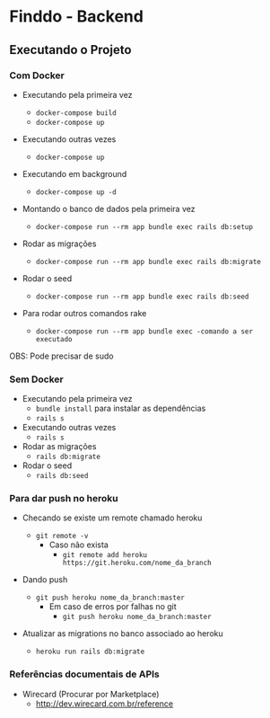 # Finddo - Backend

## Executando o Projeto

### Com Docker

- Executando pela primeira vez
  - `docker-compose build`
  - `docker-compose up`
  
- Executando outras vezes
  - `docker-compose up`
  
- Executando em background
  - `docker-compose up -d`


- Montando o banco de dados pela primeira vez
  - `docker-compose run --rm app bundle exec rails db:setup`

- Rodar as migrações
  - `docker-compose run --rm app bundle exec rails db:migrate`
  
- Rodar o seed
  - `docker-compose run --rm app bundle exec rails db:seed`
  
- Para rodar outros comandos rake
  - `docker-compose run --rm app bundle exec -comando a ser executado` 
  
  
OBS: Pode precisar de sudo


### Sem Docker

- Executando pela primeira vez
  - `bundle install` para instalar as dependências
  - `rails s`
- Executando outras vezes
  - `rails s`
- Rodar as migrações
  - `rails db:migrate`
- Rodar o seed
  - `rails db:seed`


### Para dar push no heroku

- Checando se existe um remote chamado heroku
  - `git remote -v`
    - Caso não exista
      - `git remote add heroku https://git.heroku.com/nome_da_branch`

- Dando push
  - `git push heroku nome_da_branch:master`
    - Em caso de erros por falhas no git
      - `git push heroku nome_da_branch:master`

- Atualizar as migrations no banco associado ao heroku
  - `heroku run rails db:migrate`


### Referências documentais de APIs

- Wirecard (Procurar por Marketplace)
  - http://dev.wirecard.com.br/reference
